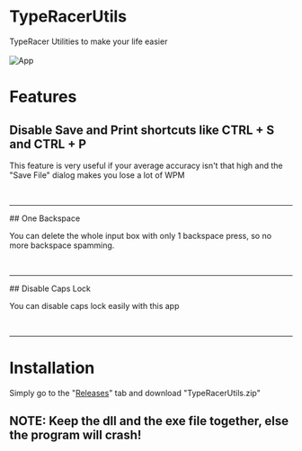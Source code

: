 # TypeRacerUtils

TypeRacer Utilities to make your life easier<br><br>
![App](https://cdn.discordapp.com/attachments/517955652761550848/798651963884961848/unknown.png)<br>
# Features

## Disable Save and Print shortcuts like CTRL + S and CTRL + P 

<p>This feature is very useful if your average accuracy isn't that high and the "Save File" dialog makes you lose a lot of WPM</p><br>
<hr>
## One Backspace 

<p>You can delete the whole input box with only 1 backspace press, so no more backspace spamming.</p><br>
<hr>
## Disable Caps Lock 

<p>You can disable caps lock easily with this app</p><br>
<hr>

# Installation 
Simply go to the "[Releases](https://github.com/memetrollsXD/TypeRacerUtils/releases/)" tab and download "TypeRacerUtils.zip"

## NOTE: Keep the dll and the exe file together, else the program will crash! 
